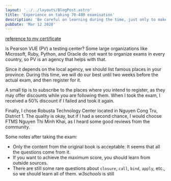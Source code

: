 ```yaml
---
layout: '../../layouts/BlogPost.astro'
title: 'Experience on taking 70-480 examination'
description: 'Be careful on learning during the time, just only to make sure that we are ready and register the exam before two weeks'
pubDate: 'Mar 12 2020'
---
```


[reference to my certificate](https://www.credly.com/badges/14c0bcc2-b76c-44ec-90d6-bafc4908124f/linked_in_profile)

Is Pearson VUE (PV) a testing center? Some large organizations like Microsoft, Ruby, Python, and Oracle do not want to organize exams in every country, so PV is an agency that helps with that.

Since it depends on the local agency, we should list famous places in your province. During this time, we will do our best until two weeks before the actual exam, and then register for it.

A small tip is to subscribe to the places where you intend to register, as they may offer discounts while you are following them. When I took the exam, I received a 50% discount if I failed and took it again.

Finally, I chose Robusta Technology Center located in Nguyen Cong Tru, District 1. The quality is okay, but if I had a second chance, I would choose FTMS Nguyen Thi Minh Khai, as I heard some good reviews from the community.

Some notes after taking the exam:

- Only the content from the original book is acceptable. It seems that all the questions come from it.
- If you want to achieve the maximum score, you should learn from outside sources.
- There are still some rare questions about `closure`, `call`, `bind`, `apply`, etc., so we should learn all of them.
*w3schools* is still